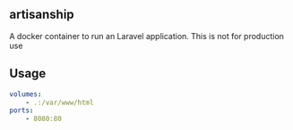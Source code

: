 ## artisanship

A docker container to run an Laravel application. This is not for production use

## Usage

```yaml
volumes:
    - .:/var/www/html
ports:
    - 8080:80
```
